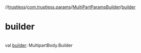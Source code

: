 //[trustless](../../../index.md)/[com.trustless.params](../index.md)/[MultiPartParamsBuilder](index.md)/[builder](builder.md)

# builder

\
val [builder](builder.md): MultipartBody.Builder
